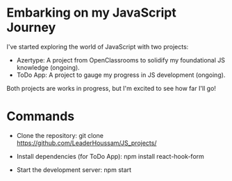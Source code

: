 # Embarking on my JavaScript Journey

I've started exploring the world of JavaScript with two projects:

- Azertype: A project from OpenClassrooms to solidify my foundational JS knowledge (ongoing).
- ToDo App: A project to gauge my progress in JS development (ongoing).

Both projects are works in progress, but I'm excited to see how far I'll go!

# Commands
- Clone the repository: git clone https://github.com/LeaderHoussam/JS_projects/

- Install dependencies (for ToDo App): npm install react-hook-form

- Start the development server: npm start
